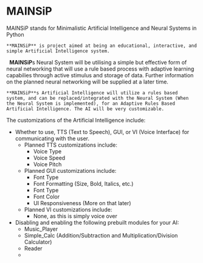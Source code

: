 # MAINSiP

MAINSiP stands for Minimalistic Artificial Intelligence and Neural Systems in Python

    **MAINSiP** is project aimed at being an educational, interactive, and simple Artificial Intelligence system.
	
    **MAINSiP**s Neural System will be utilising a simple but effective form of neural networking that will use a rule based process with adaptive learning capabilies through active stimulus and storage of data. Further information on the planned neural networking will be supplied at a later time.

    **MAINSiP**s Artificial Intelligence will utilize a rules based system, and can be replaced/integrated with the Neural System (When the Neural System is implemented), for an Adaptive Rules Based Artificial Intelligence. The AI will be very customizable.
	
The customizations of the Artificial Intelligence include:

- Whether to use, TTS (Text to Speech), GUI, or VI (Voice Interface) for communicating with the user.
	- Planned TTS customizations include:
		- Voice Type
		- Voice Speed
		- Voice Pitch
	- Planned GUI customizations include:
		- Font Type
		- Font Formatting (Size, Bold, Italics, etc.)
		- Font Type
		- Font Color
		- UI Responsiveness (More on that later)
	- Planned VI customizations include:
		- None, as this is simply voice over
- Disabling and enabling the following prebuilt modules for your AI:
	- Music_Player
	- Simple_Calc (Addition/Subtraction and Multiplication/Division Calculator)
	- Reader
	- 
		
	
